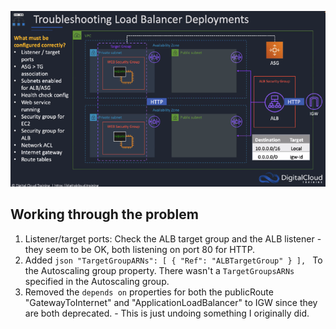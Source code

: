 ![Load Balancer Deployments](img/load_balancer_deployments.png)
## Working through the problem
1. Listener/target ports:  Check the ALB target group and the ALB listener - they seem to be OK, both listening on port 80 for HTTP.
2. Added ```json
"TargetGroupARNs": [
      { "Ref": "ALBTargetGroup" }
    ],
    ``` To the Autoscaling group property.   There wasn't a `TargetGroupsARNs` specified in the Autoscaling group.
3. Removed the `depends on` properties for both the publicRoute "GatewayToInternet" and "ApplicationLoadBalancer" to IGW since they are both deprecated. - This is just undoing something I originally did.
